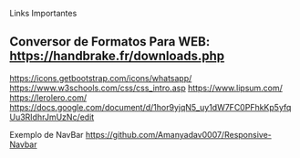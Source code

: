 Links Importantes 

Conversor de Formatos Para WEB:
https://handbrake.fr/downloads.php
--

https://icons.getbootstrap.com/icons/whatsapp/
https://www.w3schools.com/css/css_intro.asp
https://www.lipsum.com/
https://lerolero.com/
https://docs.google.com/document/d/1hor9yjqN5_uy1dW7FC0PFhkKp5yfqUu3RIdhrJmUzNc/edit

Exemplo de NavBar
https://github.com/Amanyadav0007/Responsive-Navbar
